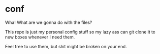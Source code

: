 # conf
Wha! What are we gonna do with the files?

This repo is just my personal config stuff so my lazy ass can git clone it to new boxes whenever I need them.

Feel free to use them, but shit might be broken on your end.
